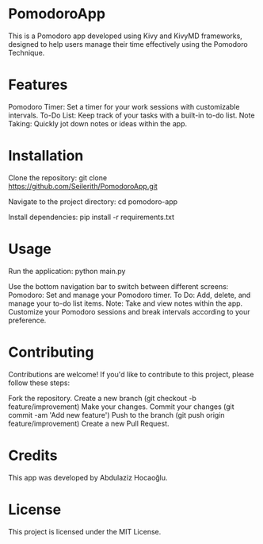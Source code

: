 # PomodoroApp

This is a Pomodoro app developed using Kivy and KivyMD frameworks, designed to help users manage their time effectively using the Pomodoro Technique.

# Features

Pomodoro Timer: Set a timer for your work sessions with customizable intervals.
To-Do List: Keep track of your tasks with a built-in to-do list.
Note Taking: Quickly jot down notes or ideas within the app.

# Installation

Clone the repository:
git clone https://github.com/Seilerith/PomodoroApp.git

Navigate to the project directory:
cd pomodoro-app

Install dependencies:
pip install -r requirements.txt

# Usage

Run the application:
python main.py

Use the bottom navigation bar to switch between different screens:
Pomodoro: Set and manage your Pomodoro timer.
To Do: Add, delete, and manage your to-do list items.
Note: Take and view notes within the app.
Customize your Pomodoro sessions and break intervals according to your preference.

# Contributing

Contributions are welcome! If you'd like to contribute to this project, please follow these steps:

Fork the repository.
Create a new branch (git checkout -b feature/improvement)
Make your changes.
Commit your changes (git commit -am 'Add new feature')
Push to the branch (git push origin feature/improvement)
Create a new Pull Request.

# Credits

This app was developed by Abdulaziz Hocaoğlu.

# License

This project is licensed under the MIT License.

